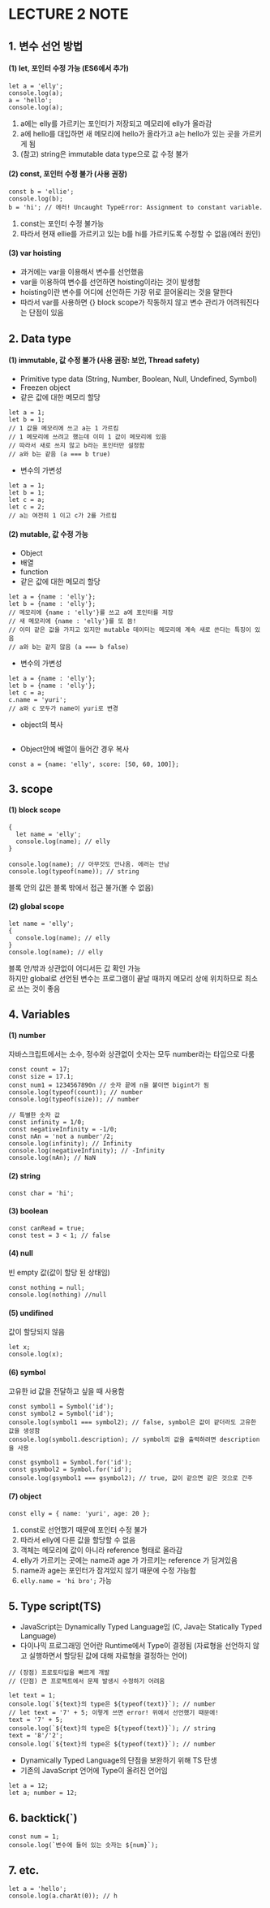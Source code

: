 # LECTURE 2 NOTE

## 1. 변수 선언 방법  
#### (1) let, 포인터 수정 가능 (ES6에서 추가)

```
let a = 'elly';
console.log(a);
a = 'hello';
console.log(a);
```   

1. a에는 elly를 가르키는 포인터가 저장되고 메모리에 elly가 올라감  
2. a에 hello를 대입하면 새 메모리에 hello가 올라가고 a는 hello가 있는 곳을 가르키게 됨  
3. (참고) string은 immutable data type으로 값 수정 불가

#### (2) const, 포인터 수정 불가 (사용 권장)

```
const b = 'ellie';
console.log(b);
b = 'hi'; // 에러! Uncaught TypeError: Assignment to constant variable.
```  
1. const는 포인터 수정 불가능  
2. 따라서 현재 ellie를 가르키고 있는 b를 hi를 가르키도록 수정할 수 없음(에러 원인)

#### (3) var hoisting
* 과거에는 var을 이용해서 변수를 선언했음  
* var을 이용하여 변수를 선언하면 hoisting이라는 것이 발생함  
* hoisting이란 변수를 어디에 선언하든 가장 위로 끌어올리는 것을 말한다  
* 따라서 var를 사용하면 {} block scope가 작동하지 않고 변수 관리가 어려워진다는 단점이 있음

## 2. Data type
#### (1) immutable, 값 수정 불가 (사용 권장: 보안, Thread safety)
* Primitive type data (String, Number, Boolean, Null, Undefined, Symbol)
* Freezen object
* 같은 값에 대한 메모리 할당
```
let a = 1;
let b = 1; 
// 1 값을 메모리에 쓰고 a는 1 가르킴 
// 1 메모리에 쓰려고 했는데 이미 1 값이 메모리에 있음 
// 따라서 새로 쓰지 않고 b라는 포인터만 설정함
// a와 b는 같음 (a === b true)
```

* 변수의 가변성
```
let a = 1;
let b = 1; 
let c = a;
let c = 2;
// a는 여전히 1 이고 c가 2를 가르킴
```

#### (2) mutable, 값 수정 가능
* Object
* 배열
* function
* 같은 값에 대한 메모리 할당
```
let a = {name : 'elly'};
let b = {name : 'elly'}; 
// 메모리에 {name : 'elly'}를 쓰고 a에 포인터를 저장   
// 새 메모리에 {name : 'elly'}를 또 씀!  
// 이미 같은 값을 가지고 있지만 mutable 데이터는 메모리에 계속 새로 쓴다는 특징이 있음
// a와 b는 같지 않음 (a === b false)
```

* 변수의 가변성
```
let a = {name : 'elly'};
let b = {name : 'elly'}; 
let c = a;
c.name = 'yuri';
// a와 c 모두가 name이 yuri로 변경
```

* object의 복사
```

```
* Object안에 배열이 들어간 경우 복사
```
const a = {name: 'elly', score: [50, 60, 100]};
```

## 3. scope
#### (1) block scope
```
{
  let name = 'elly';
  console.log(name); // elly
}

console.log(name); // 아무것도 안나옴. 에러는 안남
console.log(typeof(name)); // string
```
블록 안의 값은 블록 밖에서 접근 불가(볼 수 없음)

#### (2) global scope
```
let name = 'elly';
{
  console.log(name); // elly
}
console.log(name); // elly
```
블록 안/밖과 상관없이 어디서든 값 확인 가능  
하지만 global로 선언된 변수는 프로그램이 끝날 때까지 메모리 상에 위치하므로 최소로 쓰는 것이 좋음

## 4. Variables
#### (1) number
자바스크립트에서는 소수, 정수와 상관없이 숫자는 모두 number라는 타입으로 다룸
```
const count = 17;
const size = 17.1;
const num1 = 1234567890n // 숫자 끝에 n을 붙이면 bigint가 됨
console.log(typeof(count)); // number
console.log(typeof(size)); // number

// 특별한 숫자 값
const infinity = 1/0;
const negativeInfinity = -1/0;
const nAn = 'not a number'/2;
console.log(infinity); // Infinity
console.log(negativeInfinity); // -Infinity
console.log(nAn); // NaN
```

#### (2) string
```
const char = 'hi';
```

#### (3) boolean
```
const canRead = true;
const test = 3 < 1; // false
```

#### (4) null
빈 empty 값(값이 할당 된 상태임)
```
const nothing = null;
console.log(nothing) //null
```

#### (5) undifined
값이 할당되지 않음
```
let x;
console.log(x);
```

#### (6) symbol
고유한 id 값을 전달하고 싶을 때 사용함
```
const symbol1 = Symbol('id');
const symbol2 = Symbol('id');
console.log(symbol1 === symbol2); // false, symbol은 값이 같더라도 고유한 값을 생성함 
console.log(symbol1.description); // symbol의 값을 출력하려면 description을 사용

const gsymbol1 = Symbol.for('id');
const gsymbol2 = Symbol.for('id');
console.log(gsymbol1 === gsymbol2); // true, 값이 같으면 같은 것으로 간주
```

#### (7) object
```
const elly = { name: 'yuri', age: 20 };
```
1. const로 선언했기 때문에 포인터 수정 불가
2. 따라서 elly에 다른 값을 할당할 수 없음
3. 객체는 메모리에 값이 아니라 reference 형태로 올라감
4. elly가 가르키는 곳에는 name과 age 가 가르키는 reference 가 담겨있음
5. name과 age는 포인터가 잠겨있지 않기 때문에 수정 가능함
6. ```elly.name = 'hi bro';``` 가능

## 5. Type script(TS)
* JavaScript는 Dynamically Typed Language임 (C, Java는 Statically Typed Language)  
* 다이나믹 프로그래밍 언어란 Runtime에서 Type이 결정됨 (자료형을 선언하지 않고 실행하면서 할당된 값에 대해 자료형을 결정하는 언어)

```
// (장점) 프로토타입을 빠르게 개발  
// (단점) 큰 프로젝트에서 문제 발생시 수정하기 어려움

let text = 1;
console.log(`${text}의 type은 ${typeof(text)}`); // number
// let text = '7' + 5; 이렇게 쓰면 error! 위에서 선언했기 때문에!
text = '7' + 5; 
console.log(`${text}의 type은 ${typeof(text)}`); // string
text = '8'/'2';
console.log(`${text}의 type은 ${typeof(text)}`); // number
```

* Dynamically Typed Language의 단점을 보완하기 위해 TS 탄생
* 기존의 JavaScript 언어에 Type이 올려진 언어임
```
let a = 12;
let a; number = 12;
```

## 6. backtick(`)
```
const num = 1;
console.log(`변수에 들어 있는 숫자는 ${num}`);
```

## 7. etc.
```
let a = 'hello';
console.log(a.charAt(0)); // h
```